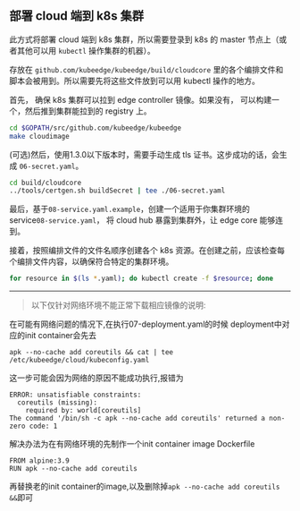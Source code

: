 ## 部署 cloud 端到 k8s 集群

此方式将部署 cloud 端到 k8s 集群，所以需要登录到 k8s 的 master 节点上（或者其他可以用 `kubectl` 操作集群的机器）。

存放在 `github.com/kubeedge/kubeedge/build/cloudcore` 里的各个编排文件和脚本会被用到。所以需要先将这些文件放到可以用 kubectl 操作的地方。

首先， 确保 k8s 集群可以拉到 edge controller 镜像。如果没有， 可以构建一个，然后推到集群能拉到的 registry 上。

```bash
cd $GOPATH/src/github.com/kubeedge/kubeedge
make cloudimage
```

(可选)然后，使用1.3.0以下版本时，需要手动生成 tls 证书。这步成功的话，会生成 `06-secret.yaml`。

```bash
cd build/cloudcore
../tools/certgen.sh buildSecret | tee ./06-secret.yaml
```

最后，基于`08-service.yaml.example`，创建一个适用于你集群环境的 service`08-service.yaml`，
将 cloud hub 暴露到集群外，让 edge core 能够连到。

接着，按照编排文件的文件名顺序创建各个 k8s 资源。在创建之前，应该检查每个编排文件内容，以确保符合特定的集群环境。

```bash
for resource in $(ls *.yaml); do kubectl create -f $resource; done
```

---
> 以下仅针对网络环境不能正常下载相应镜像的说明:

在可能有网络问题的情况下,在执行07-deployment.yaml的时候
deployment中对应的init container会先去
```
apk --no-cache add coreutils && cat | tee /etc/kubeedge/cloud/kubeconfig.yaml
```
这一步可能会因为网络的原因不能成功执行,报错为
```
ERROR: unsatisfiable constraints:
  coreutils (missing):
    required by: world[coreutils]
The command '/bin/sh -c apk --no-cache add coreutils' returned a non-zero code: 1
```

解决办法为在有网络环境的先制作一个init container image
Dockerfile
```
FROM alpine:3.9
RUN apk --no-cache add coreutils
```
再替换老的init container的image,以及删除掉`apk --no-cache add coreutils &&`即可

